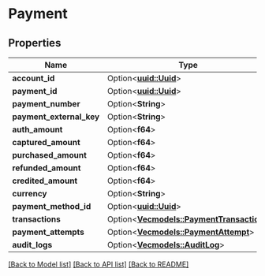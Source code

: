 # Payment

## Properties

Name | Type | Description | Notes
------------ | ------------- | ------------- | -------------
**account_id** | Option<[**uuid::Uuid**](uuid::Uuid.md)> |  | [optional]
**payment_id** | Option<[**uuid::Uuid**](uuid::Uuid.md)> |  | [optional]
**payment_number** | Option<**String**> |  | [optional]
**payment_external_key** | Option<**String**> |  | [optional]
**auth_amount** | Option<**f64**> |  | [optional]
**captured_amount** | Option<**f64**> |  | [optional]
**purchased_amount** | Option<**f64**> |  | [optional]
**refunded_amount** | Option<**f64**> |  | [optional]
**credited_amount** | Option<**f64**> |  | [optional]
**currency** | Option<**String**> |  | [optional]
**payment_method_id** | Option<[**uuid::Uuid**](uuid::Uuid.md)> |  | [optional]
**transactions** | Option<[**Vec<models::PaymentTransaction>**](PaymentTransaction.md)> |  | [optional]
**payment_attempts** | Option<[**Vec<models::PaymentAttempt>**](PaymentAttempt.md)> |  | [optional]
**audit_logs** | Option<[**Vec<models::AuditLog>**](AuditLog.md)> |  | [optional]

[[Back to Model list]](../README.md#documentation-for-models) [[Back to API list]](../README.md#documentation-for-api-endpoints) [[Back to README]](../README.md)


